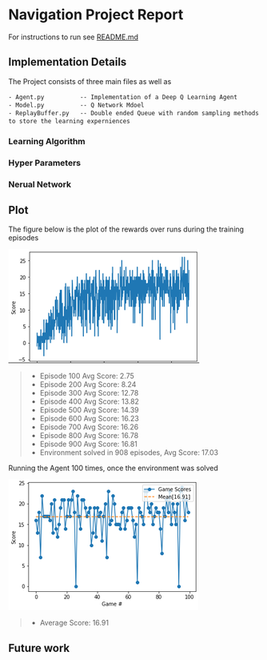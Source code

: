 # Navigation Project Report


For instructions to run see [README.md](./README.md)

## Implementation Details

The Project consists of three main files as well as 

    - Agent.py          -- Implementation of a Deep Q Learning Agent
    - Model.py          -- Q Network Mdoel
    - ReplayBuffer.py   -- Double ended Queue with random sampling methods to store the learning experniences

### Learning Algorithm

### Hyper Parameters

### Nerual Network

## Plot
 The figure below is the plot of the rewards over runs during the training episodes

 ![Plot of rewards during training](Images/learning.png)
 > * Episode 100	Avg Score: 2.75
 > * Episode 200	Avg Score: 8.24
 > * Episode 300	Avg Score: 12.78
 > * Episode 400	Avg Score: 13.82
 > * Episode 500	Avg Score: 14.39
 > * Episode 600	Avg Score: 16.23
 > * Episode 700	Avg Score: 16.26
 > * Episode 800	Avg Score: 16.78
 > * Episode 900	Avg Score: 16.81
 > * Environment solved in 908 episodes, Avg Score: 17.03
 
 Running the Agent 100 times, once the environment was solved

 ![Plot of rewards solved](Images/solved-plot.png)
 > * Average Score: 16.91

## Future work